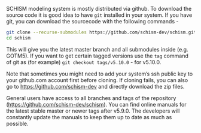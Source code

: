 SCHISM modeling system is mostly distributed via github. To download the source code it is good idea to have `git` installed in your system. If you have git, you can download the sourcecode with the following commands - 

```bash
git clone --recurse-submodules https://github.com/schism-dev/schism.git
cd schism
```

This will give you the latest master branch and all submodules inside (e.g. GOTM5). If you want to get certain tagged versions use the `tag` command of git as (for example) `git checkout tags/v5.10.0` - for v5.10.0.

Note that sometimes you might need to add your system’s ssh public key to your github.com account first before cloning. 
If cloning fails, you can also go to https://github.com/schism-dev and directly download the zip files.

General users have access to all branches and tags  of the repository (https://github.com/schism-dev/schism). You can find online manuals for the latest stable
 master or newer tags after v5.9.0. The developers will constantly update the manuals to keep them up to date as much as possible. 

